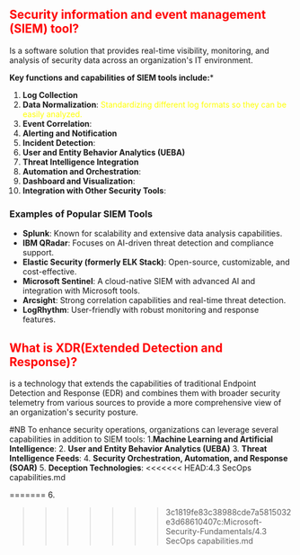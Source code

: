 ## <span style="color: red"> Security information and event management (SIEM) tool?</span>
Is a software solution that provides real-time visibility, monitoring, and analysis of security data across an organization's IT environment.

**Key functions and capabilities of SIEM tools include:***

1. **Log Collection**
2. **Data Normalization**: <span style=color:yellow>Standardizing different log formats so they can be easily analyzed.</span>
3. **Event Correlation**:
4. **Alerting and Notification**
5. **Incident Detection**:
6. **User and Entity Behavior Analytics (UEBA)**
7. **Threat Intelligence Integration**
8. **Automation and Orchestration**:
9. **Dashboard and Visualization**:
10. **Integration with Other Security Tools**:

### **Examples of Popular SIEM Tools**

- **Splunk**: Known for scalability and extensive data analysis capabilities.
- **IBM QRadar**: Focuses on AI-driven threat detection and compliance support.
- **Elastic Security (formerly ELK Stack)**: Open-source, customizable, and cost-effective.
- **Microsoft Sentinel**: A cloud-native SIEM with advanced AI and integration with Microsoft tools.
- **Arcsight**: Strong correlation capabilities and real-time threat detection.
- **LogRhythm**: User-friendly with robust monitoring and response features.

## <span style="color:red">What is XDR(Extended Detection and Response)?</span>

is a technology that extends the capabilities of traditional Endpoint Detection and Response (EDR) and combines them with broader security telemetry from various sources to provide a more comprehensive view of an organization's security posture.


#NB To enhance security operations, organizations can leverage several capabilities in addition to SIEM tools:
1.**Machine Learning and Artificial Intelligence**:
2. **User and Entity Behavior Analytics (UEBA)**
3. **Threat Intelligence Feeds**:
4. **Security Orchestration, Automation, and Response (SOAR)**
5. **Deception Technologies**:
<<<<<<< HEAD:4.3 SecOps capabilities.md


=======
6.
>>>>>>> 3c1819fe83c38988cde7a5815032e3d68610407c:Microsoft-Security-Fundamentals/4.3 SecOps capabilities.md
